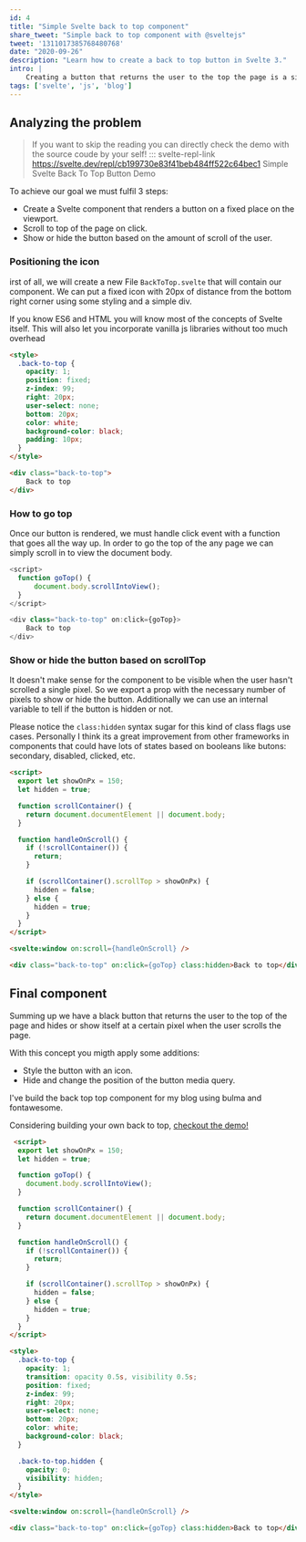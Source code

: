 ```yaml
---
id: 4
title: "Simple Svelte back to top component"
share_tweet: "Simple back to top component with @sveltejs"
tweet: '1311017385768480768'
date: "2020-09-26"
description: "Learn how to create a back to top button in Svelte 3."
intro: |
    Creating a button that returns the user to the top the page is a simple task that could be easily achieved with any javascript framework and some basic styling. Learning how to build this kind of simple components could be a good quick start for Svelte 3.
tags: ['svelte', 'js', 'blog']
---
```


## Analyzing the problem

> If you want to skip the reading you can directly check the demo with the source coude by your self!
> ::: svelte-repl-link https://svelte.dev/repl/cb199730e83f41beb484ff522c64bec1 Simple Svelte Back To Top Button Demo

To achieve our goal we must fulfil 3 steps:

- Create a Svelte component that renders a button on a fixed place on the viewport.
- Scroll to top of the page on click.
- Show or hide the button based on the amount of scroll of the user.

### Positioning the icon

irst of all, we will create a new File `BackToTop.svelte` that will contain our component. 
We can put a fixed icon with 20px of distance from the bottom right corner using some styling and a simple div.  

If you know ES6 and HTML you will know most of the concepts of Svelte itself. This will 
also let you incorporate vanilla js libraries without too much overhead 

```html
<style>
  .back-to-top {
    opacity: 1;
    position: fixed;
    z-index: 99;
    right: 20px;
    user-select: none;
    bottom: 20px;
    color: white;
    background-color: black;
    padding: 10px;
  }
</style>

<div class="back-to-top">
	Back to top
</div>
``` 

### How to go top
Once our button is rendered, we must handle click event with a function that goes all the way up. In order to go the top of the any page we can simply scroll in to view the document body.

```js
<script>
  function goTop() {
      document.body.scrollIntoView();
  }
</script>

<div class="back-to-top" on:click={goTop}>
	Back to top
</div>
```

### Show or hide the button based on scrollTop

It doesn't make sense for the component to be visible when the user hasn't scrolled a single pixel. So we export a prop with the necessary number of pixels to show or hide the button. Additionally we can use an internal variable to tell if the button is hidden or not.

Please notice the `class:hidden` syntax sugar for this kind of class flags use cases. Personally I think its a great improvement from other frameworks in components that could have lots of states based on booleans like butons: secondary, disabled, clicked, etc.
```html
<script>
  export let showOnPx = 150;
  let hidden = true;

  function scrollContainer() {
    return document.documentElement || document.body;
  }

  function handleOnScroll() {
    if (!scrollContainer()) {
      return;
    }

    if (scrollContainer().scrollTop > showOnPx) {
      hidden = false;
    } else {
      hidden = true;
    }
  }
</script>

<svelte:window on:scroll={handleOnScroll} />

<div class="back-to-top" on:click={goTop} class:hidden>Back to top</div>
```

## Final component

Summing up we have a black button that returns the user to the top of the page and hides or show itself at a certain pixel when the user scrolls the page.

With this concept you migth apply some additions:
- Style the button with an icon.
- Hide and change the position of the button media query.

I've build the back top top component for my blog using bulma and fontawesome.

Considering building your own back to top, [checkout the demo!]( https://svelte.dev/repl/cb199730e83f41beb484ff522c64bec1?version=3.22.2)

```html
 <script>
  export let showOnPx = 150;
  let hidden = true;

  function goTop() {
    document.body.scrollIntoView();
  }

  function scrollContainer() {
    return document.documentElement || document.body;
  }

  function handleOnScroll() {
    if (!scrollContainer()) {
      return;
    }

    if (scrollContainer().scrollTop > showOnPx) {
      hidden = false;
    } else {
      hidden = true;
    }
  }
</script>

<style>
  .back-to-top {
    opacity: 1;
    transition: opacity 0.5s, visibility 0.5s;
    position: fixed;
    z-index: 99;
    right: 20px;
    user-select: none;
    bottom: 20px;
    color: white;
    background-color: black;
  }

  .back-to-top.hidden {
    opacity: 0;
    visibility: hidden;
  }
</style>

<svelte:window on:scroll={handleOnScroll} />

<div class="back-to-top" on:click={goTop} class:hidden>Back to top</div>
```